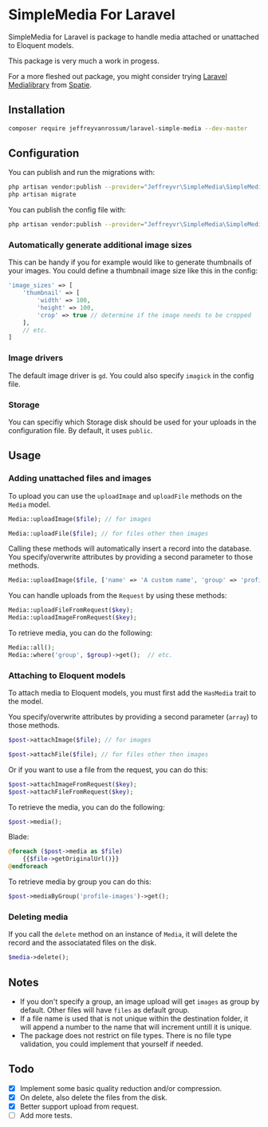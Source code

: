 # SimpleMedia For Laravel

SimpleMedia for Laravel is package to handle media attached or unattached to Eloquent models.

This package is very much a work in progess.

For a more fleshed out package, you might consider trying [Laravel Medialibrary](https://github.com/spatie/laravel-medialibrary) from [Spatie](https://github.com/spatie).

## Installation

```bash
composer require jeffreyvanrossum/laravel-simple-media --dev-master
```

## Configuration

You can publish and run the migrations with:

```bash
php artisan vendor:publish --provider="Jeffreyvr\SimpleMedia\SimpleMediaServiceProvider" --tag="migrations"
php artisan migrate
```

You can publish the config file with:

```bash
php artisan vendor:publish --provider="Jeffreyvr\SimpleMedia\SimpleMediaServiceProvider" --tag="config"
```

### Automatically generate additional image sizes

This can be handy if you for example would like to generate thumbnails of your images. You could define a thumbnail image size like this in the config:

```php
'image_sizes' => [
    'thumbnail' => [
        'width' => 100,
        'height' => 100,
        'crop' => true // determine if the image needs to be cropped
    ],
    // etc.
]
```

### Image drivers

The default image driver is `gd`. You could also specify `imagick` in the config file.

### Storage

You can specifiy which Storage disk should be used for your uploads in the configuration file. By default, it uses `public`.

## Usage

### Adding unattached files and images

To upload you can use the `uploadImage` and `uploadFile` methods on the `Media` model.

```php
Media::uploadImage($file); // for images

Media::uploadFile($file); // for files other then images
```

Calling these methods will automatically insert a record into the database. You specify/overwrite attributes by providing a second parameter to those methods.

```php
Media::uploadImage($file, ['name' => 'A custom name', 'group' => 'profile-images']);
```

You can handle uploads from the `Request` by using these methods:

```php
Media::uploadFileFromRequest($key);
Media::uploadImageFromRequest($key);
```

To retrieve media, you can do the following:

```php
Media::all();
Media::where('group', $group)->get();  // etc.
```

### Attaching to Eloquent models

To attach media to Eloquent models, you must first add the `HasMedia` trait to the model.

You specify/overwrite attributes by providing a second parameter (`array`) to those methods.

```php
$post->attachImage($file); // for images

$post->attachFile($file); // for files other then images
```

Or if you want to use a file from the request, you can do this:

```php
$post->attachImageFromRequest($key);
$post->attachFileFromRequest($key);
```

To retrieve the media, you can do the following:

```php
$post->media();
```

Blade:

```php
@foreach ($post->media as $file)
    {{$file->getOriginalUrl()}}
@endforeach
```

To retrieve media by group you can do this:

```php
$post->mediaByGroup('profile-images')->get();
```

### Deleting media

If you call the `delete` method on an instance of `Media`, it will delete the record and the associatated files on the disk.

```php
$media->delete();
```

## Notes
* If you don't specify a group, an image upload will get `images` as group by default. Other files will have `files` as default group.
* If a file name is used that is not unique within the destination folder, it will append a number to the name that will increment untill it is unique.
* The package does not restrict on file types. There is no file type validation, you could implement that yourself if needed.

## Todo
- [x] Implement some basic quality reduction and/or compression.
- [x] On delete, also delete the files from the disk.
- [x] Better support upload from request.
- [ ] Add more tests.